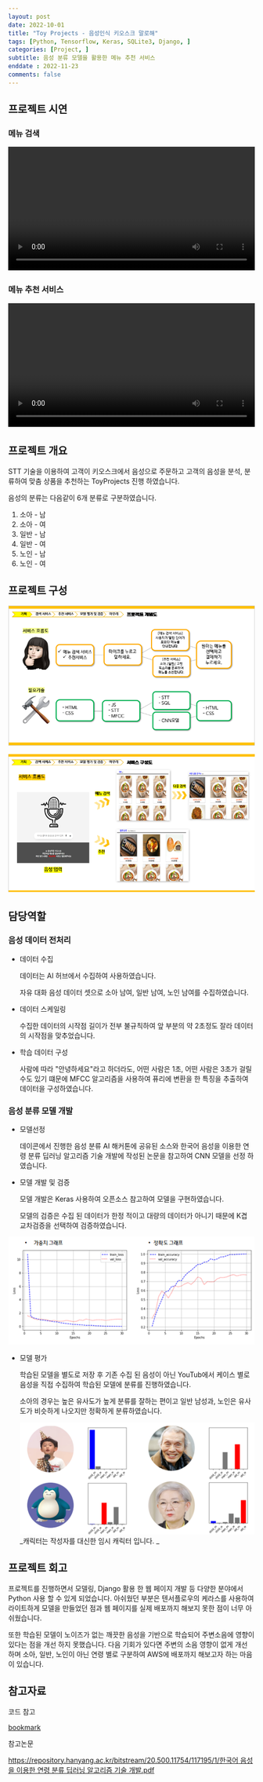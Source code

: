 ```yaml
---
layout: post
date: 2022-10-01
title: "Toy Projects - 음성인식 키오스크 말로해"
tags: [Python, Tensorflow, Keras, SQLite3, Django, ]
categories: [Project, ]
subtitle: 음성 분류 모델을 활용한 메뉴 추천 서비스
enddate : 2022-11-23
comments: false
---
```

## 프로젝트 시연


### 메뉴 검색 


<video width="100%" controls>
          <source src="/assets/video/2022-10-01-Toy-Projects---음성인식-키오스크-말로해.md/0.mp4" type="video/mp4">
        </video>


### 메뉴 추천 서비스


<video width="100%" controls>
          <source src="/assets/video/2022-10-01-Toy-Projects---음성인식-키오스크-말로해.md/0.mp4" type="video/mp4">
        </video>


## 프로젝트 개요


STT 기술을 이용하여 고객이 키오스크에서 음성으로 주문하고 고객의 음성을 분석, 분류하여 맞춤 상품을 추천하는 ToyProjects 진행 하였습니다.


음성의 분류는 다음같이 6개 분류로 구분하였습니다.

1. 소아 - 남
2. 소아 - 여
3. 일반 - 남
4. 일반 - 여
5. 노인 - 남
6. 노인 - 여

## 프로젝트 구성


![0](/assets/img/2022-10-01-Toy-Projects---음성인식-키오스크-말로해.md/0.png)


![1](/assets/img/2022-10-01-Toy-Projects---음성인식-키오스크-말로해.md/1.png)


## **담당역할**


### 음성 데이터 전처리

- 데이터 수집

	데이터는 AI 허브에서 수집하여 사용하였습니다.


	자유 대화 음성 데이터 셋으로 소아 남여, 일반 남여, 노인 남여를 수집하였습니다.

- 데이터 스케일링

	수집한 데이터의 시작점 길이가 전부 불규칙하여 앞 부분의 약 2초정도 잘라 데이터의 시작점을 맞추었습니다.

- 학습 데이터 구성

	사람에 따라 "안녕하세요"라고 하더라도, 어떤 사람은 1초, 어떤 사람은 3초가 걸릴 수도 있기 떄문에 MFCC 알고리즘을 사용하여 퓨리에 변환을 한 특징을 추출하여 데이터을 구성하였습니다.


### 음성 분류 모델 개발

- 모델선정

	데이콘에서 진행한 음성 분류 AI 해커톤에 공유된 소스와 한국어 음성을 이용한 연령 분류 딥러닝 알고리즘 기술 개발에 작성된 논문을 참고하여 CNN 모델을 선정 하였습니다.

- 모델 개발 및 검증

	모델 개발은 Keras 사용하여 오픈소스 참고하여 모델을 구현하였습니다.


	모델의 검증은 수집 된 데이터가 한정 적이고 대량의 데이터가 아니기 때문에 K겹 교차검증을 선택하여 검증하였습니다. 


![2](/assets/img/2022-10-01-Toy-Projects---음성인식-키오스크-말로해.md/2.png)

- 모델 평가

	학습된 모델을 별도로 저장 후 기존 수집 된 음성이 아닌 YouTub에서 케이스 별로 음성을 직접 수집하여 학습된 모델에 분류를 진행하였습니다.


	소아의 경우는 높은 유사도가 높게 분류를 잘하는 편이고 일반 남성과, 노인은 유사도가 비슷하게 나오지만 정확하게 분류하였습니다.


	![3](/assets/img/2022-10-01-Toy-Projects---음성인식-키오스크-말로해.md/3.png)_캐릭터는 작성자를 대신한 임시 캐릭터 입니다. _


## 프로젝트 회고


프로젝트를 진행하면서 모델링, Django 활용 한 웹 페이지 개발 등 다양한 분야에서 Python 사용 할 수 있게 되었습니다. 아쉬웠던 부분은 텐서플로우의 케라스를 사용하여 라이트하게 모델을 만들었던 점과 웹 페이지를 실제 배포까지 해보지 못한 점이 너무 아쉬웠습니다. 


또한 학습된 모델이 노이즈가 없는 깨끗한 음성을 기반으로 학습되어 주변소음에 영향이 있다는 점을 개선 하지 못했습니다.  다음 기회가 있다면 주변의 소음 영향이 없게 개선 하며 소아, 일반, 노인이 아닌 연령 별로 구분하여 AWS에 배포까지 해보고자 하는 마음이 있습니다.


## 참고자료


코드 참고


[bookmark](https://dacon.io/competitions/official/235905/codeshare/5201)


참고논문


[https://repository.hanyang.ac.kr/bitstream/20.500.11754/117195/1/한국어 음성을 이용한 연령 분류 딥러닝 알고리즘 기술 개발.pdf](https://repository.hanyang.ac.kr/bitstream/20.500.11754/117195/1/%ED%95%9C%EA%B5%AD%EC%96%B4%20%EC%9D%8C%EC%84%B1%EC%9D%84%20%EC%9D%B4%EC%9A%A9%ED%95%9C%20%EC%97%B0%EB%A0%B9%20%EB%B6%84%EB%A5%98%20%EB%94%A5%EB%9F%AC%EB%8B%9D%20%EC%95%8C%EA%B3%A0%EB%A6%AC%EC%A6%98%20%EA%B8%B0%EC%88%A0%20%EA%B0%9C%EB%B0%9C.pdf)


